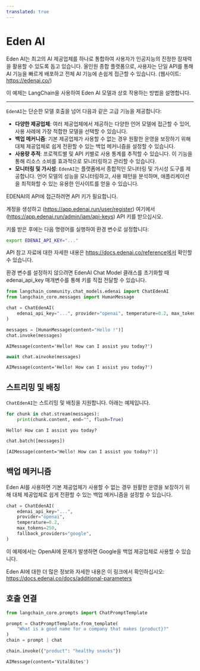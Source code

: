 ```yaml
---
translated: true
---
```


# Eden AI

Eden AI는 최고의 AI 제공업체를 하나로 통합하여 사용자가 인공지능의 진정한 잠재력을 활용할 수 있도록 돕고 있습니다. 올인원 종합 플랫폼으로, 사용자는 단일 API를 통해 AI 기능을 빠르게 배포하고 전체 AI 기능에 손쉽게 접근할 수 있습니다. (웹사이트: https://edenai.co/)

이 예제는 LangChain을 사용하여 Eden AI 모델과 상호 작용하는 방법을 설명합니다.

---

`EdenAI`는 단순한 모델 호출을 넘어 다음과 같은 고급 기능을 제공합니다:

- **다양한 제공업체**: 여러 제공업체에서 제공하는 다양한 언어 모델에 접근할 수 있어, 사용 사례에 가장 적합한 모델을 선택할 수 있습니다.
- **백업 메커니즘**: 기본 제공업체가 사용할 수 없는 경우 원활한 운영을 보장하기 위해 대체 제공업체로 쉽게 전환할 수 있는 백업 메커니즘을 설정할 수 있습니다.
- **사용량 추적**: 프로젝트별 및 API 키별로 사용 통계를 추적할 수 있습니다. 이 기능을 통해 리소스 소비를 효과적으로 모니터링하고 관리할 수 있습니다.
- **모니터링 및 가시성**: `EdenAI`는 플랫폼에서 종합적인 모니터링 및 가시성 도구를 제공합니다. 언어 모델의 성능을 모니터링하고, 사용 패턴을 분석하며, 애플리케이션을 최적화할 수 있는 유용한 인사이트를 얻을 수 있습니다.

EDENAI의 API에 접근하려면 API 키가 필요합니다.

계정을 생성하고 (https://app.edenai.run/user/register) 여기에서 (https://app.edenai.run/admin/iam/api-keys) API 키를 받으십시오.

키를 받은 후에는 다음 명령어를 실행하여 환경 변수로 설정합니다:

```bash
export EDENAI_API_KEY="..."
```

API 참고 자료에 대한 자세한 내용은 https://docs.edenai.co/reference에서 확인할 수 있습니다.

환경 변수를 설정하지 않으려면 EdenAI Chat Model 클래스를 초기화할 때 edenai_api_key 매개변수를 통해 키를 직접 전달할 수 있습니다.

```python
from langchain_community.chat_models.edenai import ChatEdenAI
from langchain_core.messages import HumanMessage
```

```python
chat = ChatEdenAI(
    edenai_api_key="...", provider="openai", temperature=0.2, max_tokens=250
)
```

```python
messages = [HumanMessage(content="Hello !")]
chat.invoke(messages)
```

```output
AIMessage(content='Hello! How can I assist you today?')
```

```python
await chat.ainvoke(messages)
```

```output
AIMessage(content='Hello! How can I assist you today?')
```

## 스트리밍 및 배칭

`ChatEdenAI`는 스트리밍 및 배칭을 지원합니다. 아래는 예제입니다.

```python
for chunk in chat.stream(messages):
    print(chunk.content, end="", flush=True)
```

```output
Hello! How can I assist you today?
```

```python
chat.batch([messages])
```

```output
[AIMessage(content='Hello! How can I assist you today?')]
```

## 백업 메커니즘

Eden AI를 사용하면 기본 제공업체가 사용할 수 없는 경우 원활한 운영을 보장하기 위해 대체 제공업체로 쉽게 전환할 수 있는 백업 메커니즘을 설정할 수 있습니다.

```python
chat = ChatEdenAI(
    edenai_api_key="...",
    provider="openai",
    temperature=0.2,
    max_tokens=250,
    fallback_providers="google",
)
```

이 예제에서는 OpenAI에 문제가 발생하면 Google을 백업 제공업체로 사용할 수 있습니다.

Eden AI에 대한 더 많은 정보와 자세한 내용은 이 링크에서 확인하십시오: https://docs.edenai.co/docs/additional-parameters

## 호출 연결

```python
from langchain_core.prompts import ChatPromptTemplate

prompt = ChatPromptTemplate.from_template(
    "What is a good name for a company that makes {product}?"
)
chain = prompt | chat
```

```python
chain.invoke({"product": "healthy snacks"})
```

```output
AIMessage(content='VitalBites')
```